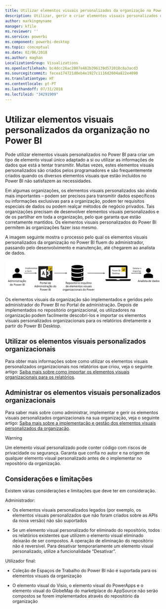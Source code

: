 ```yaml
---
title: Utilizar elementos visuais personalizados da organização no Power BI
description: Utilizar, gerir e criar elementos visuais personalizados organizacionais no Power BI
author: markingmyname
manager: kfile
ms.reviewer: ''
ms.service: powerbi
ms.component: powerbi-desktop
ms.topic: conceptual
ms.date: 02/06/2018
ms.author: maghan
LocalizationGroup: Visualizations
ms.openlocfilehash: bc4dcc26ac2007e482b396139d572018c8a3acd3
ms.sourcegitcommit: fecea174721d0eb4e1927c1116d2604a822e4090
ms.translationtype: HT
ms.contentlocale: pt-PT
ms.lasthandoff: 07/31/2018
ms.locfileid: "34291909"
---
```

# <a name="using-organization-custom-visuals-in-power-bi"></a>Utilizar elementos visuais personalizados da organização no Power BI

Pode utilizar elementos visuais personalizados no Power BI para criar um tipo de elemento visual único adaptado a si ou utilizar as informações de dados que está a tentar transmitir. Muitas vezes, estes elementos visuais personalizados são criados pelos programadores e são frequentemente criados quando os diversos elementos visuais que estão incluídos no Power BI não satisfazem as necessidades. 

Em algumas organizações, os elementos visuais personalizados são ainda mais importantes – podem ser precisos para transmitir dados específicos ou informações exclusivas para a organização, podem ter requisitos especiais de dados ou podem realçar métodos de negócio privados. Tais organizações precisam de desenvolver elementos visuais personalizados e de os partilhar em toda a organização, pelo que garanta que estão corretamente mantidos. Os elementos visuais personalizados do Power BI permitem às organizações fazer isso mesmo.

A imagem seguinte mostra o processo pelo qual os elementos visuais personalizados da organização no Power BI fluem do administrador, passando pelo desenvolvimento e manutenção, até chegarem ao analista de dados.

![](media/power-bi-custom-visuals-organizational/custom-visual-org-01.jpg)

Os elementos visuais da organização são implementados e geridos pelo administrador do Power BI no Portal de administração. Depois de implementados no repositório organizacional, os utilizadores na organização podem facilmente descobri-los e importar os elementos visuais personalizados organizacionais para os relatórios diretamente a partir do Power BI Desktop.

## <a name="using-organizational-custom-visuals"></a>Utilizar os elementos visuais personalizados organizacionais

Para obter mais informações sobre como utilizar os elementos visuais personalizados organizacionais nos relatórios que criou, veja o seguinte artigo: [Saiba mais sobre como importar os elementos visuais organizacionais para os relatórios](power-bi-custom-visuals.md).
 
## <a name="administering-organizational-custom-visuals"></a>Administrar os elementos visuais personalizados organizacionais

Para saber mais sobre como administrar, implementar e gerir os elementos visuais personalizados organizacionais na sua organização, veja o seguinte artigo: [Saiba mais sobre a implementação e gestão dos elementos visuais personalizados da organização](https://go.microsoft.com/fwlink/?linkid=866790).

> [!WARNING]
> Um elemento visual personalizado pode conter código com riscos de privacidade ou segurança. Garanta que confia no autor e na origem de qualquer elemento visual personalizado antes de o implementar no repositório da organização. 
> 

## <a name="considerations-and-limitations"></a>Considerações e limitações
 
Existem várias considerações e limitações que deve ter em consideração.
 
Administrador:

* Os elementos visuais personalizados legados (por exemplo, os elementos visuais personalizados que não foram criados sobre as APIs da nova versão) não são suportados

* Se um elemento visual personalizado for eliminado do repositório, todos os relatórios existentes que utilizem o elemento visual eliminado deixarão de ser compostos. A operação de eliminação do repositório não é reversível. Para desativar temporariamente um elemento visual personalizado, utilize a funcionalidade “Desativar”.
 
Utilizador final:

* Coleção de Espaços de Trabalho do Power BI não é suportada para os elementos visuais da organização

* O elemento visual do Visio, o elemento visual do PowerApps e o elemento visual do GlobeMap do marketplace do AppSource não serão compostos se forem implementados através do repositório da organização

